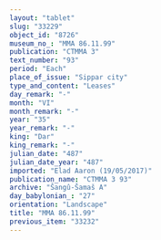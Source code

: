 ```yaml
---
layout: "tablet"
slug: "33229"
object_id: "8726"
museum_no_: "MMA 86.11.99"
publication: "CTMMA 3"
text_number: "93"
period: "Each"
place_of_issue: "Sippar city"
type_and_content: "Leases"
day_remark: "-"
month: "VI"
month_remark: "-"
year: "35"
year_remark: "-"
king: "Dar"
king_remark: "-"
julian_date: "487"
julian_date_year: "487"
imported: "Elad Aaron (19/05/2017)"
publication_name: "CTMMA 3 93"
archive: "Šangû-Šamaš A"
day_babylonian_: "27"
orientation: "Landscape"
title: "MMA 86.11.99"
previous_item: "33232"
---
```

